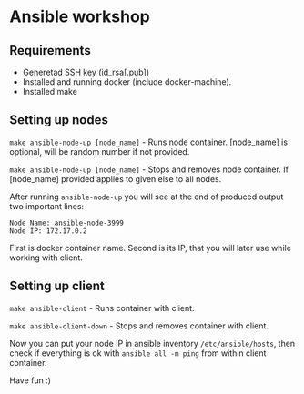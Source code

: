 # Ansible workshop

## Requirements
- Generetad SSH key (id_rsa[.pub])
- Installed and running docker (include docker-machine).
- Installed make

## Setting up nodes
`make ansible-node-up [node_name]` - Runs node container. [node_name] is optional, will be random number if not provided.

`make ansible-node-up [node_name]` - Stops and removes node container. If [node_name] provided applies to given else to all nodes.

After running `ansible-node-up` you will see at the end of produced output two important lines:
```
Node Name: ansible-node-3999
Node IP: 172.17.0.2
```

First is docker container name. Second is its IP, that you will later use while working with client.

## Setting up client

`make ansible-client` - Runs container with client.

`make ansible-client-down` - Stops and removes container with client.

Now you can put your node IP in ansible inventory `/etc/ansible/hosts`, then check if everything is ok with `ansible all -m ping` from within client container.

Have fun :)